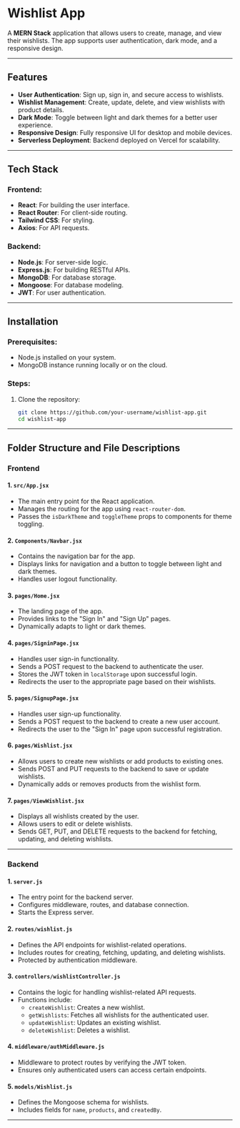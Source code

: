 # Wishlist App

A **MERN Stack** application that allows users to create, manage, and view their wishlists. The app supports user authentication, dark mode, and a responsive design.

---

## Features

- **User Authentication**: Sign up, sign in, and secure access to wishlists.
- **Wishlist Management**: Create, update, delete, and view wishlists with product details.
- **Dark Mode**: Toggle between light and dark themes for a better user experience.
- **Responsive Design**: Fully responsive UI for desktop and mobile devices.
- **Serverless Deployment**: Backend deployed on Vercel for scalability.

---

## Tech Stack

### Frontend:
- **React**: For building the user interface.
- **React Router**: For client-side routing.
- **Tailwind CSS**: For styling.
- **Axios**: For API requests.

### Backend:
- **Node.js**: For server-side logic.
- **Express.js**: For building RESTful APIs.
- **MongoDB**: For database storage.
- **Mongoose**: For database modeling.
- **JWT**: For user authentication.

---

## Installation

### Prerequisites:
- Node.js installed on your system.
- MongoDB instance running locally or on the cloud.

### Steps:
1. Clone the repository:
   ```bash
   git clone https://github.com/your-username/wishlist-app.git
   cd wishlist-app
   ```

---

## Folder Structure and File Descriptions

### **Frontend**

#### 1. `src/App.jsx`
- The main entry point for the React application.
- Manages the routing for the app using `react-router-dom`.
- Passes the `isDarkTheme` and `toggleTheme` props to components for theme toggling.

#### 2. `Components/Navbar.jsx`
- Contains the navigation bar for the app.
- Displays links for navigation and a button to toggle between light and dark themes.
- Handles user logout functionality.

#### 3. `pages/Home.jsx`
- The landing page of the app.
- Provides links to the "Sign In" and "Sign Up" pages.
- Dynamically adapts to light or dark themes.

#### 4. `pages/SigninPage.jsx`
- Handles user sign-in functionality.
- Sends a POST request to the backend to authenticate the user.
- Stores the JWT token in `localStorage` upon successful login.
- Redirects the user to the appropriate page based on their wishlists.

#### 5. `pages/SignupPage.jsx`
- Handles user sign-up functionality.
- Sends a POST request to the backend to create a new user account.
- Redirects the user to the "Sign In" page upon successful registration.

#### 6. `pages/Wishlist.jsx`
- Allows users to create new wishlists or add products to existing ones.
- Sends POST and PUT requests to the backend to save or update wishlists.
- Dynamically adds or removes products from the wishlist form.

#### 7. `pages/ViewWishlist.jsx`
- Displays all wishlists created by the user.
- Allows users to edit or delete wishlists.
- Sends GET, PUT, and DELETE requests to the backend for fetching, updating, and deleting wishlists.

---

### **Backend**

#### 1. `server.js`
- The entry point for the backend server.
- Configures middleware, routes, and database connection.
- Starts the Express server.

#### 2. `routes/wishlist.js`
- Defines the API endpoints for wishlist-related operations.
- Includes routes for creating, fetching, updating, and deleting wishlists.
- Protected by authentication middleware.

#### 3. `controllers/wishlistController.js`
- Contains the logic for handling wishlist-related API requests.
- Functions include:
  - `createWishlist`: Creates a new wishlist.
  - `getWishlists`: Fetches all wishlists for the authenticated user.
  - `updateWishlist`: Updates an existing wishlist.
  - `deleteWishlist`: Deletes a wishlist.

#### 4. `middleware/authMiddleware.js`
- Middleware to protect routes by verifying the JWT token.
- Ensures only authenticated users can access certain endpoints.

#### 5. `models/Wishlist.js`
- Defines the Mongoose schema for wishlists.
- Includes fields for `name`, `products`, and `createdBy`.

---
